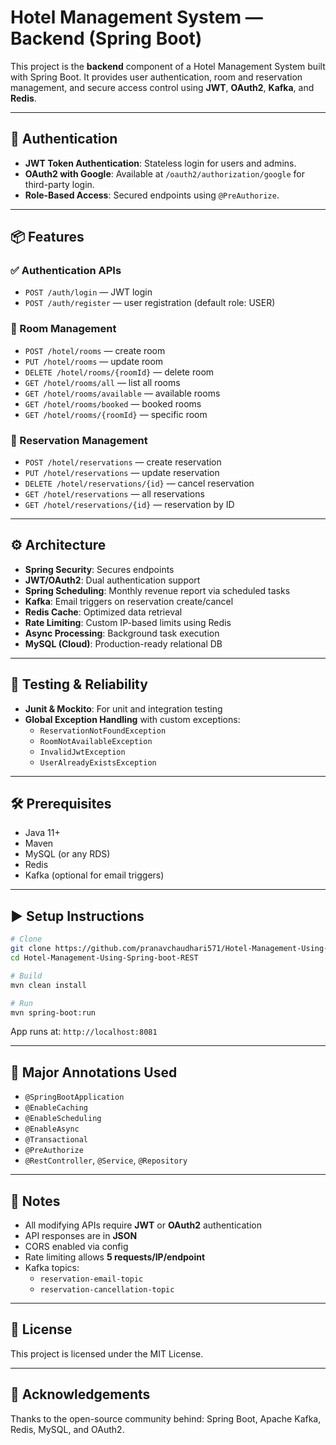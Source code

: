 
# Hotel Management System — Backend (Spring Boot)

This project is the **backend** component of a Hotel Management System built with Spring Boot. It provides user authentication, room and reservation management, and secure access control using **JWT**, **OAuth2**, **Kafka**, and **Redis**.

---

## 🔐 Authentication

- **JWT Token Authentication**: Stateless login for users and admins.
- **OAuth2 with Google**: Available at `/oauth2/authorization/google` for third-party login.
- **Role-Based Access**: Secured endpoints using `@PreAuthorize`.

---

## 📦 Features

### ✅ Authentication APIs
- `POST /auth/login` — JWT login
- `POST /auth/register` — user registration (default role: USER)

### 🏨 Room Management
- `POST /hotel/rooms` — create room
- `PUT /hotel/rooms` — update room
- `DELETE /hotel/rooms/{roomId}` — delete room
- `GET /hotel/rooms/all` — list all rooms
- `GET /hotel/rooms/available` — available rooms
- `GET /hotel/rooms/booked` — booked rooms
- `GET /hotel/rooms/{roomId}` — specific room

### 📆 Reservation Management
- `POST /hotel/reservations` — create reservation
- `PUT /hotel/reservations` — update reservation
- `DELETE /hotel/reservations/{id}` — cancel reservation
- `GET /hotel/reservations` — all reservations
- `GET /hotel/reservations/{id}` — reservation by ID

---

## ⚙️ Architecture

- **Spring Security**: Secures endpoints
- **JWT/OAuth2**: Dual authentication support
- **Spring Scheduling**: Monthly revenue report via scheduled tasks
- **Kafka**: Email triggers on reservation create/cancel
- **Redis Cache**: Optimized data retrieval
- **Rate Limiting**: Custom IP-based limits using Redis
- **Async Processing**: Background task execution
- **MySQL (Cloud)**: Production-ready relational DB

---

## 🧪 Testing & Reliability

- **Junit & Mockito**: For unit and integration testing
- **Global Exception Handling** with custom exceptions:
  - `ReservationNotFoundException`
  - `RoomNotAvailableException`
  - `InvalidJwtException`
  - `UserAlreadyExistsException`

---

## 🛠 Prerequisites

- Java 11+
- Maven
- MySQL (or any RDS)
- Redis
- Kafka (optional for email triggers)

---

## ▶️ Setup Instructions

```bash
# Clone
git clone https://github.com/pranavchaudhari571/Hotel-Management-Using-Spring-boot-REST.git
cd Hotel-Management-Using-Spring-boot-REST

# Build
mvn clean install

# Run
mvn spring-boot:run
```

App runs at: `http://localhost:8081`

---

## 🔄 Major Annotations Used

- `@SpringBootApplication`
- `@EnableCaching`
- `@EnableScheduling`
- `@EnableAsync`
- `@Transactional`
- `@PreAuthorize`
- `@RestController`, `@Service`, `@Repository`

---

## 📌 Notes

- All modifying APIs require **JWT** or **OAuth2** authentication
- API responses are in **JSON**
- CORS enabled via config
- Rate limiting allows **5 requests/IP/endpoint**
- Kafka topics:
  - `reservation-email-topic`
  - `reservation-cancellation-topic`

---

## 🪪 License

This project is licensed under the MIT License.

---

## 🙏 Acknowledgements

Thanks to the open-source community behind:
Spring Boot, Apache Kafka, Redis, MySQL, and OAuth2.

